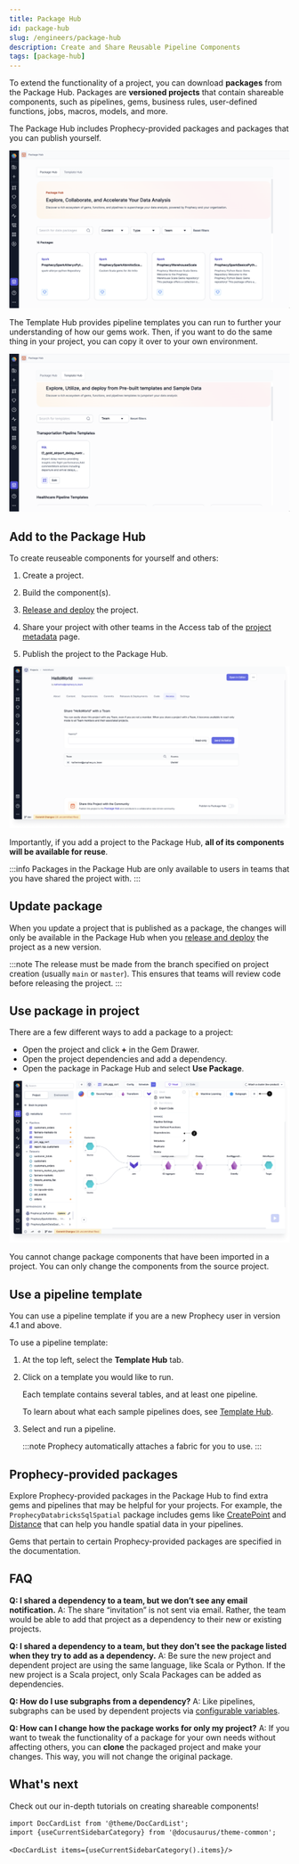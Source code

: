 ```yaml
---
title: Package Hub
id: package-hub
slug: /engineers/package-hub
description: Create and Share Reusable Pipeline Components
tags: [package-hub]
---
```


To extend the functionality of a project, you can download **packages** from the Package Hub. Packages are **versioned projects** that contain shareable components, such as pipelines, gems, business rules, user-defined functions, jobs, macros, models, and more.

The Package Hub includes Prophecy-provided packages and packages that you can publish yourself.

![Package Hub landing page](img/package-hub.png)

The Template Hub provides pipeline templates you can run to further your understanding of how our gems work. Then, if you want to do the same thing in your project, you can copy it over to your own environment.

![Template Hub landing page](img/template-hub.png)

## Add to the Package Hub

To create reuseable components for yourself and others:

1. Create a project.

1. Build the component(s).

1. [Release and deploy](/engineers/deployment) the project.

1. Share your project with other teams in the Access tab of the [project metadata](docs/getting-started/concepts/project.md) page.

1. Publish the project to the Package Hub.

![Publish to Package Hub](img/package-hub-publish.png)

Importantly, if you add a project to the Package Hub, **all of its components will be available for reuse**.

:::info
Packages in the Package Hub are only available to users in teams that you have shared the project with.
:::

## Update package

When you update a project that is published as a package, the changes will only be available in the Package Hub when you [release and deploy](/engineers/deployment) the project as a new version.

:::note
The release must be made from the branch specified on project creation (usually `main` or `master`). This ensures that teams will review code before releasing the project.
:::

## Use package in project

There are a few different ways to add a package to a project:

- Open the project and click **+** in the Gem Drawer.
- Open the project dependencies and add a dependency.
- Open the package in Package Hub and select **Use Package**.

![Import from Package Hub](img/package-hub-import.png)

You cannot change package components that have been imported in a project. You can only change the components from the source project.

## Use a pipeline template

You can use a pipeline template if you are a new Prophecy user in version 4.1 and above.

To use a pipeline template:

1. At the top left, select the **Template Hub** tab.

1. Click on a template you would like to run.

   Each template contains several tables, and at least one pipeline.

   To learn about what each sample pipelines does, see [Template Hub](/analysts/template-hub).

1. Select and run a pipeline.

   :::note
   Prophecy automatically attaches a fabric for you to use.
   :::

## Prophecy-provided packages

Explore Prophecy-provided packages in the Package Hub to find extra gems and pipelines that may be helpful for your projects. For example, the `ProphecyDatabricksSqlSpatial` package includes gems like [CreatePoint](/analysts/create-point) and [Distance](/analysts/distance) that can help you handle spatial data in your pipelines.

Gems that pertain to certain Prophecy-provided packages are specified in the documentation.

## FAQ

**Q: I shared a dependency to a team, but we don’t see any email notification.**
A: The share “invitation” is not sent via email. Rather, the team would be able to add that project as a dependency to their new or existing projects.

**Q: I shared a dependency to a team, but they don’t see the package listed when they try to add as a dependency.**
A: Be sure the new project and dependent project are using the same language, like Scala or Python. If the new project is a Scala project, only Scala Packages can be added as dependencies.

**Q: How do I use subgraphs from a dependency?**
A: Like pipelines, subgraphs can be used by dependent projects via [configurable variables](/engineers/shareable-subgraphs).

**Q: How can I change how the package works for only my project?** A: If you want to tweak the functionality of a package for your own needs without affecting others, you can **clone** the packaged project and make your changes. This way, you will not change the original package.

## What's next

Check out our in-depth tutorials on creating shareable components!

```mdx-code-block
import DocCardList from '@theme/DocCardList';
import {useCurrentSidebarCategory} from '@docusaurus/theme-common';

<DocCardList items={useCurrentSidebarCategory().items}/>
```
